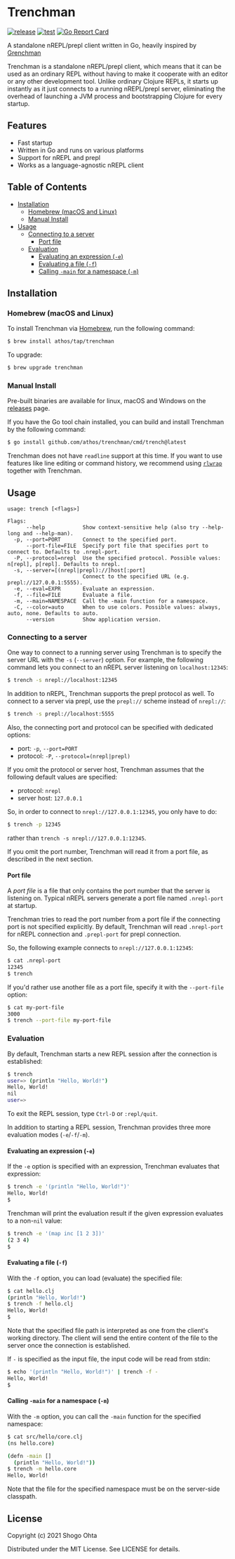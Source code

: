 # Trenchman
[![release](https://github.com/athos/trenchman/actions/workflows/release.yaml/badge.svg)](https://github.com/athos/trenchman/actions/workflows/release.yaml)
[![test](https://github.com/athos/trenchman/actions/workflows/test.yaml/badge.svg)](https://github.com/athos/trenchman/actions/workflows/test.yaml)
[![Go Report Card](https://goreportcard.com/badge/github.com/athos/trenchman)](https://goreportcard.com/report/github.com/athos/trenchman)

A standalone nREPL/prepl client written in Go, heavily inspired by [Grenchman](https://github.com/technomancy/grenchman)

Trenchman is a standalone nREPL/prepl client, which means that it can be used as an ordinary REPL without having to make it cooperate with an editor or any other development tool.
Unlike ordinary Clojure REPLs, it starts up instantly as it just connects to a running nREPL/prepl server, eliminating the overhead of launching a JVM process and bootstrapping Clojure for every startup.

## Features

- Fast startup
- Written in Go and runs on various platforms
- Support for nREPL and prepl
- Works as a language-agnostic nREPL client

## Table of Contents

- [Installation](#installation)
  - [Homebrew (macOS and Linux)](#homebrew-macos-and-linux)
  - [Manual Install](#manual-install)
- [Usage](#usage)
  - [Connecting to a server](#connecting-to-a-server)
    - [Port file](#port-file)
  - [Evaluation](#evaluation)
    - [Evaluating an expression (`-e`)](#evaluating-an-expression--e)
    - [Evaluating a file (`-f`)](#evaluating-a-file--f)
    - [Calling `-main` for a namespace (`-m`)](#calling--main-for-a-namespace--m)

## Installation

### Homebrew (macOS and Linux)

To install Trenchman via [Homebrew](https://brew.sh/), run the following command:

```sh
$ brew install athos/tap/trenchman
```

To upgrade:

```sh
$ brew upgrade trenchman
```

### Manual Install

Pre-built binaries are available for linux, macOS and Windows on the [releases](https://github.com/athos/trenchman/releases) page.

If you have the Go tool chain installed, you can build and install Trenchman by the following command:

```sh
$ go install github.com/athos/trenchman/cmd/trench@latest
```

Trenchman does not have `readline` support at this time. If you want to use features like line editing or command history, we recommend using [`rlwrap`](https://github.com/hanslub42/rlwrap) together with Trenchman.

## Usage

```
usage: trench [<flags>]

Flags:
      --help            Show context-sensitive help (also try --help-long and --help-man).
  -p, --port=PORT       Connect to the specified port.
      --port-file=FILE  Specify port file that specifies port to connect to. Defaults to .nrepl-port.
  -P, --protocol=nrepl  Use the specified protocol. Possible values: n[repl], p[repl]. Defaults to nrepl.
  -s, --server=[(nrepl|prepl)://]host[:port]
                        Connect to the specified URL (e.g. prepl://127.0.0.1:5555).
  -e, --eval=EXPR       Evaluate an expression.
  -f, --file=FILE       Evaluate a file.
  -m, --main=NAMESPACE  Call the -main function for a namespace.
  -C, --color=auto      When to use colors. Possible values: always, auto, none. Defaults to auto.
      --version         Show application version.
```

### Connecting to a server

One way to connect to a running server using Trenchman is to specify the server URL with the `-s` (`--server`) option. For example, the following command lets you connect to an nREPL server listening on `localhost:12345`:

```sh
$ trench -s nrepl://localhost:12345
```

In addition to nREPL, Trenchman supports the prepl protocol as well.
To connect to a server via prepl, use the `prepl://` scheme instead of `nrepl://`:

```sh
$ trench -s prepl://localhost:5555
```

Also, the connecting port and protocol can be specified with dedicated options:

- port: `-p`, `--port=PORT`
- protocol: `-P`, `--protocol=(nrepl|prepl)`

If you omit the protocol or server host, Trenchman assumes that the following default values are specified:

- protocol: `nrepl`
- server host: `127.0.0.1`

So, in order to connect to `nrepl://127.0.0.1:12345`, you only have to do:

```sh
$ trench -p 12345
```

rather than `trench -s nrepl://127.0.0.1:12345`.

If you omit the port number, Trenchman will read it from a port file, as described in the next section.

#### Port file

A *port file* is a file that only contains the port number that the server is listening on.
Typical nREPL servers generate a port file named `.nrepl-port` at startup.

Trenchman tries to read the port number from a port file if the connecting port is not specified explicitly. By default, Trenchman will read `.nrepl-port` for nREPL connection and `.prepl-port` for prepl connection.

So, the following example connects to `nrepl://127.0.0.1:12345`:

```sh
$ cat .nrepl-port
12345
$ trench
```

If you'd rather use another file as a port file, specify it with the `--port-file` option:

```sh
$ cat my-port-file
3000
$ trench --port-file my-port-file
```

### Evaluation

By default, Trenchman starts a new REPL session after the connection is established:

```sh
$ trench
user=> (println "Hello, World!")
Hello, World!
nil
user=>
```

To exit the REPL session, type `Ctrl-D` or `:repl/quit`.

In addition to starting a REPL session, Trenchman provides three more
evaluation modes (`-e`/`-f`/`-m`).

#### Evaluating an expression (`-e`)

If the `-e` option is specified with an expression, Trenchman evaluates that expression:

```sh
$ trench -e '(println "Hello, World!")'
Hello, World!
$
```

Trenchman will print the evaluation result if the given expression evaluates to a non-`nil` value:

```sh
$ trench -e '(map inc [1 2 3])'
(2 3 4)
$
```

#### Evaluating a file (`-f`)

With the `-f` option, you can load (evaluate) the specified file:

```sh
$ cat hello.clj
(println "Hello, World!")
$ trench -f hello.clj
Hello, World!
$
```

Note that the specified file path is interpreted as one from the client's working directory.
The client will send the entire content of the file to the server once the connection is established.

If `-` is specified as the input file, the input code will be read from stdin:

```sh
$ echo '(println "Hello, World!")' | trench -f -
Hello, World!
$
```

#### Calling `-main` for a namespace (`-m`)

With the `-m` option, you can call the `-main` function for the specified namespace:

```sh
$ cat src/hello/core.clj
(ns hello.core)

(defn -main []
  (println "Hello, World!"))
$ trench -m hello.core
Hello, World!
```

Note that the file for the specified namespace must be on the server-side classpath.

## License

Copyright (c) 2021 Shogo Ohta

Distributed under the MIT License. See LICENSE for details.
